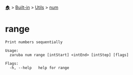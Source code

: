 <!--startTocHeader-->
[🏠](../../../README.md) > [Built-in](../../README.md) > [Utils](../README.md) > [num](README.md)
# range
<!--endTocHeader-->

```
Print numbers sequentially

Usage:
  zaruba num range [intStart] <intEnd> [intStep] [flags]

Flags:
  -h, --help   help for range

```

<!--startTocSubtopic-->
<!--endTocSubtopic-->